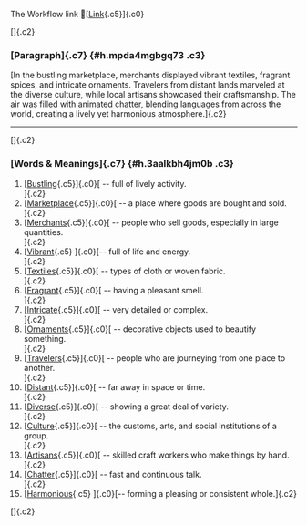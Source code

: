 The Workflow link
👏[[Link](https://www.google.com/url?q=http://www.google.com&sa=D&source=editors&ust=1758407902310987&usg=AOvVaw3IKy_khGVGD8RATmErGwGY){.c5}]{.c0}

[]{.c2}

### [Paragraph]{.c7} {#h.mpda4mgbgq73 .c3}

[In the bustling marketplace, merchants displayed vibrant textiles,
fragrant spices, and intricate ornaments. Travelers from distant lands
marveled at the diverse culture, while local artisans showcased their
craftsmanship. The air was filled with animated chatter, blending
languages from across the world, creating a lively yet harmonious
atmosphere.]{.c2}

------------------------------------------------------------------------

[]{.c2}

### [Words & Meanings]{.c7} {#h.3aalkbh4jm0b .c3}

1.  [[Bustling](https://www.google.com/url?q=http://www.google.com&sa=D&source=editors&ust=1758407902311633&usg=AOvVaw0cJm6AWl4jRRqPSES_Rl0v){.c5}]{.c0}[ --
    full of lively activity.\
    ]{.c2}
2.  [[Marketplace](https://www.google.com/url?q=http://www.google.com&sa=D&source=editors&ust=1758407902311752&usg=AOvVaw0eT2nJ3HyeZ-T-w6HMIqqA){.c5}]{.c0}[ --
    a place where goods are bought and sold.\
    ]{.c2}
3.  [[Merchants](https://www.google.com/url?q=http://www.google.com&sa=D&source=editors&ust=1758407902311868&usg=AOvVaw3EyqT0-_rihyRz8sAYW6cR){.c5}]{.c0}[ --
    people who sell goods, especially in large quantities.\
    ]{.c2}
4.  [[Vibrant](https://www.google.com/url?q=http://www.google.com&sa=D&source=editors&ust=1758407902312003&usg=AOvVaw1-saG6BWSnWQW_divW5p8_){.c5}
    ]{.c0}[-- full of life and energy.\
    ]{.c2}
5.  [[Textiles](https://www.google.com/url?q=http://www.google.com&sa=D&source=editors&ust=1758407902312101&usg=AOvVaw1dtCnbwgBsYqlV4j3MdhY2){.c5}]{.c0}[ --
    types of cloth or woven fabric.\
    ]{.c2}
6.  [[Fragrant](https://www.google.com/url?q=http://www.google.com&sa=D&source=editors&ust=1758407902312204&usg=AOvVaw3n5-fkrdWsXg1ZMYOvC7Am){.c5}]{.c0}[ --
    having a pleasant smell.\
    ]{.c2}
7.  [[Intricate](https://www.google.com/url?q=http://www.google.com&sa=D&source=editors&ust=1758407902312299&usg=AOvVaw0e_H37kua92F4i8vwCHQxY){.c5}]{.c0}[ --
    very detailed or complex.\
    ]{.c2}
8.  [[Ornaments](https://www.google.com/url?q=http://www.google.com&sa=D&source=editors&ust=1758407902312397&usg=AOvVaw2oKUvEtm66O6yr5WJj8NCj){.c5}]{.c0}[ --
    decorative objects used to beautify something.\
    ]{.c2}
9.  [[Travelers](https://www.google.com/url?q=http://www.google.com&sa=D&source=editors&ust=1758407902312510&usg=AOvVaw0Dc6PX2sl2WxNfauSMzHbI){.c5}]{.c0}[ --
    people who are journeying from one place to another.\
    ]{.c2}
10. [[Distant](https://www.google.com/url?q=http://www.google.com&sa=D&source=editors&ust=1758407902312666&usg=AOvVaw2_tETKaK4wf3Zs7hbvAyny){.c5}]{.c0}[ --
    far away in space or time.\
    ]{.c2}
11. [[Diverse](https://www.google.com/url?q=http://www.google.com&sa=D&source=editors&ust=1758407902312773&usg=AOvVaw2Le1F7ELfCNLMkTUMRpzo6){.c5}]{.c0}[ --
    showing a great deal of variety.\
    ]{.c2}
12. [[Culture](https://www.google.com/url?q=http://www.google.com&sa=D&source=editors&ust=1758407902312873&usg=AOvVaw2BEM3cZ2TH0QA4Yzic1Q38){.c5}]{.c0}[ --
    the customs, arts, and social institutions of a group.\
    ]{.c2}
13. [[Artisans](https://www.google.com/url?q=http://www.google.com&sa=D&source=editors&ust=1758407902313003&usg=AOvVaw1r5K18mVws6UmCfkQ18f2H){.c5}]{.c0}[ --
    skilled craft workers who make things by hand.\
    ]{.c2}
14. [[Chatter](https://www.google.com/url?q=http://www.google.com&sa=D&source=editors&ust=1758407902313114&usg=AOvVaw0ddv3IVeuJZymf9V4g1hi4){.c5}]{.c0}[ --
    fast and continuous talk.\
    ]{.c2}
15. [[Harmonious](https://www.google.com/url?q=http://www.google.com&sa=D&source=editors&ust=1758407902313211&usg=AOvVaw1rI9gj0Ibq3F9dEcANbtGG){.c5}
    ]{.c0}[-- forming a pleasing or consistent whole.]{.c2}

[]{.c2}
